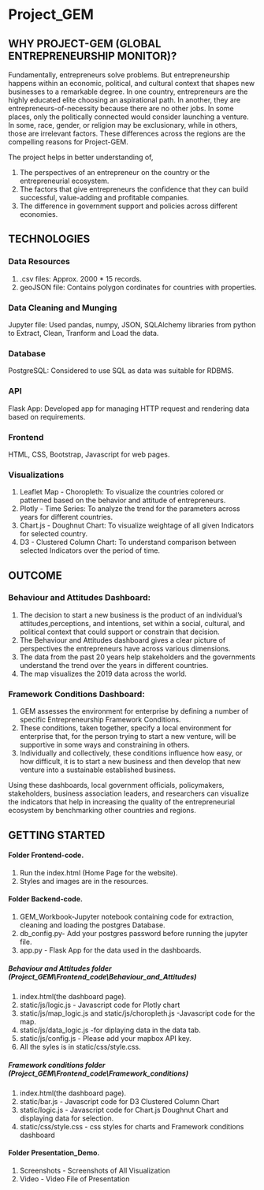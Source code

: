 # Project_GEM

## WHY PROJECT-GEM (GLOBAL ENTREPRENEURSHIP MONITOR)?


Fundamentally, entrepreneurs solve problems. But entrepreneurship happens within an economic, political, and cultural context that shapes new businesses to a remarkable degree. In one country, entrepreneurs are the highly educated elite choosing an aspirational path. In another, they are entrepreneurs-of-necessity because there are no other jobs. In some places, only the politically connected would consider launching a venture. In some, race, gender, or religion may be exclusionary, while in others, those are irrelevant factors. These differences across the regions are the compelling reasons for Project-GEM.

The project helps in better understanding of,
1. The perspectives of an entrepreneur on the country or the entrepreneurial ecosystem.
2. The factors that give entrepreneurs the confidence that they can build successful, value-adding and profitable companies.
3. The difference in government support and policies across different economies.

## TECHNOLOGIES

### Data Resources
1. .csv files: Approx. 2000 * 15 records.
2. geoJSON file: Contains polygon cordinates for countries with properties.


### Data Cleaning and Munging
Jupyter file: Used pandas, numpy, JSON, SQLAlchemy libraries from python to Extract, Clean, Tranform and Load the data.

### Database
PostgreSQL: Considered to use SQL as data was suitable for RDBMS.

### API
Flask App: Developed app for managing HTTP request and rendering data based on requirements.

### Frontend
HTML, CSS, Bootstrap, Javascript for web pages.

### Visualizations
1. Leaflet Map - Choropleth: To visualize the countries colored or patterned based on the behavior and attitude of entrepreneurs.
2. Plotly - Time Series: To analyze the trend for the parameters across years for different countries.
3. Chart.js - Doughnut Chart: To visualize weightage of all given Indicators for selected country.
4. D3 - Clustered Column Chart: To understand comparison between selected Indicators over the period of time.

## OUTCOME


### Behaviour and Attitudes Dashboard:
1. The decision to start a new business is the product of an individual’s attitudes,perceptions, and intentions, set within a social, cultural, and political context that could support or constrain that decision.
2. The Behaviour and Attitudes dashboard gives a clear picture of perspectives the entrepreneurs have across various dimensions.
3. The data from the past 20 years help stakeholders and the governments understand the trend over the years in different countries.
4. The map visualizes the 2019 data across the world.

### Framework Conditions Dashboard:
1. GEM assesses the environment for enterprise by defining a number of specific Entrepreneurship Framework Conditions.
2. These conditions, taken together, specify a local environment for enterprise that, for the person trying to start a new venture, will be supportive in some ways and constraining in others.
3. Individually and collectively, these conditions influence how easy, or how difficult, it is to start a new business and then develop that new venture into a sustainable established business.

Using these dashboards, local government officials, policymakers, stakeholders, business association leaders, and researchers can visualize the indicators that help in increasing the quality of the entrepreneurial ecosystem by benchmarking other countries and regions.

## GETTING STARTED

#### Folder Frontend-code.

1. Run the index.html (Home Page for the website).
2. Styles and images are in the resources.

#### Folder Backend-code.

1. GEM_Workbook-Jupyter notebook containing code for extraction, cleaning and loading the postgres Database.
2. db_config.py- Add your postgres password before running the jupyter file.
3. app.py - Flask App for the data used in the dashboards.

##### Behaviour and Attitudes folder (Project_GEM\Frontend_code\Behaviour_and_Attitudes)

1. index.html(the dashboard page). 
2. static/js/logic.js - Javascript code for Plotly chart
3. static/js/map_logic.js and static/js/choropleth.js  -Javascript code for the map.
4. static/js/data_logic.js -for diplaying data in the data tab.
5. static/js/config.js - Please add your mapbox API key.
6. All the syles is in static/css/style.css.

##### Framework conditions folder (Project_GEM\Frontend_code\Framework_conditions)

1. index.html(the dashboard page). 
2. static/bar.js - Javascript code for D3 Clustered Column Chart
3. static/logic.js - Javascript code for Chart.js Doughnut Chart and displaying data for selection.
6. static/css/style.css - css styles for charts and Framework conditions dashboard

#### Folder Presentation_Demo.

1. Screenshots - Screenshots of All Visualization
2. Video - Video File of Presentation
